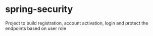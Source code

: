# spring-security
Project to build registration, account activation, login and protect the endpoints based on user role
